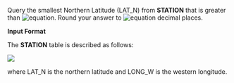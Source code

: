 Query the smallest Northern Latitude (LAT_N) from __STATION__ that is greater than ![equation](https://latex.codecogs.com/svg.latex?\inline&space;38.7780). Round your answer to ![equation](https://latex.codecogs.com/svg.latex?\inline&space;4) decimal places.

__Input Format__

The __STATION__ table is described as follows:

![](https://github.com/avtomato/HackerRank/blob/master/SQL/img/1449345840-5f0a551030-Station.jpg)

where LAT_N is the northern latitude and LONG_W is the western longitude.